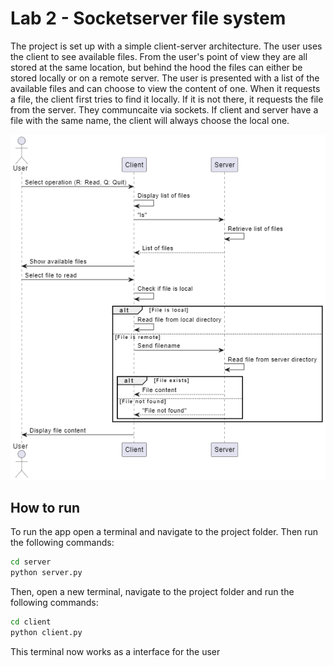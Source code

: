 # Lab 2 - Socketserver file system

The project is set up with a simple client-server architecture. The user uses the client to see available files. From the user's point of view they are all stored at the same location, but behind the hood the files can either be stored locally or on a remote server. The user is presented with a list of the available files and can choose to view the content of one. When it requests a file, the client first tries to find it locally. If it is not there, it requests the file from the server. They communcaite via sockets. If client and server have a file with the same name, the client will always choose the local one.

![Sequence Diagram](./diagram/sequencediagram.png)

## How to run

To run the app open a terminal and navigate to the project folder. Then run the following commands:

```bash
cd server
python server.py
```

Then, open a new terminal, navigate to the project folder and run the following commands:

```bash
cd client
python client.py
```

This terminal now works as a interface for the user
